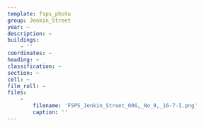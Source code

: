 ```yaml
---
template: fsps_photo
group: Jenkin_Street
year: ~
description: ~
buildings:
    - ''
coordinates: ~
heading: ~
classification: ~
section: ~
cell: ~
film_roll: ~
files:
    -
        filename: 'FSPS_Jenkin_Street_006,_No_9,_16-7-I.png'
        caption: ''
---
```


